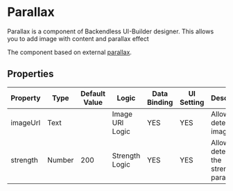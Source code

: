 # Parallax

Parallax is a component of Backendless UI-Builder designer. This allows you to add image with content and parallax effect

The component based on external [parallax](https://vuetifyjs.com/en/components/parallax/).

## Properties

| Property | Type   | Default Value | Logic           | Data Binding | UI Setting | Description                                  |
|----------|--------|---------------|-----------------|--------------|------------|----------------------------------------------|
| imageUrl | Text   |               | Image URl Logic | YES          | YES        | Allows to determine image URL                |
| strength | Number | 200           | Strength Logic  | YES          | YES        | Allows to determine the strength of parallax |
